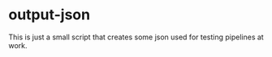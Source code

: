 # output-json
This is just a small script that creates some json used for testing pipelines at work.

